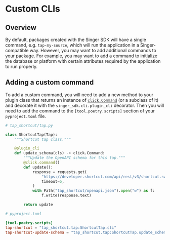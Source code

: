 # Custom CLIs

## Overview

By default, packages created with the Singer SDK will have a single command, e.g. `tap-my-source`, which will run the application in a Singer-compatible way. However, you may want to add additional commands to your package. For example, you may want to add a command to initialize the database or platform with certain attributes required by the application to run properly.

## Adding a custom command

To add a custom command, you will need to add a new method to your plugin class that returns an instance of [`click.Command`](https://click.palletsprojects.com/en/8.1.x/api/#commands) (or a subclass of it) and decorate it with the `singer_sdk.cli.plugin_cli` decorator. Then you will need to add the command to the `[tool.poetry.scripts]` section of your `pyproject.toml` file.

```python
# tap_shortcut/tap.py

class ShortcutTap(Tap):
    """Shortcut tap class."""

    @plugin_cli
    def update_schema(cls) -> click.Command:
        """Update the OpenAPI schema for this tap."""
        @click.command()
        def update():
            response = requests.get(
                "https://developer.shortcut.com/api/rest/v3/shortcut.swagger.json",
                timeout=5,
            )
            with Path("tap_shortcut/openapi.json").open("w") as f:
                f.write(response.text)

        return update
```

```toml
# pyproject.toml

[tool.poetry.scripts]
tap-shortcut = "tap_shortcut.tap:ShortcutTap.cli"
tap-shortcut-update-schema = "tap_shortcut.tap:ShortcutTap.update_schema"
```
